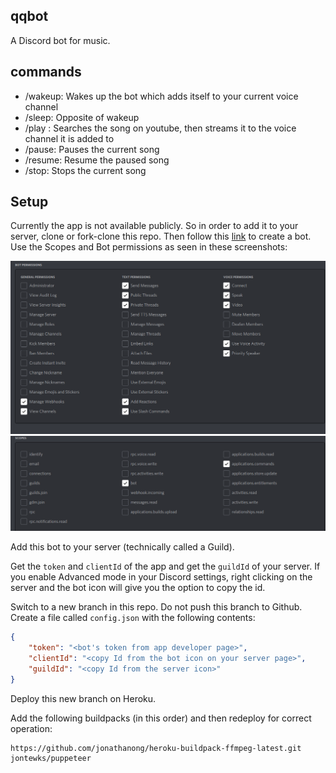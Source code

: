 ## qqbot
A Discord bot for music.

## commands

<ul>
<li>/wakeup: Wakes up the bot which adds itself to your current voice channel
</li>
<li>/sleep: Opposite of wakeup</li>
<li>/play <song_title>: Searches the song on youtube, then streams it to the voice channel it is added to</li>
<li>/pause: Pauses the current song</li>
<li>/resume: Resume the paused song</li>
<li>/stop: Stops the current song
</li>
</ul>

## Setup

Currently the app is not available publicly. So in order to add it to your server, clone or fork-clone this repo. Then follow this <a href="https://discordjs.guide/preparations/setting-up-a-bot-application.html#creating-your-bot">link</a> to create a bot. Use the Scopes and Bot permissions as seen in these screenshots:

<img src="assets/description/permission1.png">
<img src="assets/description/permission2.png">

Add this bot to your server (technically called a Guild).

Get the `token` and `clientId` of the app and get the `guildId` of your server. If you enable Advanced mode in your Discord settings, right clicking on the server and the bot icon will give you the option to copy the id.

Switch to a new branch in this repo. Do not push this branch to Github. Create a file called `config.json` with the following contents:

```Json
{
    "token": "<bot's token from app developer page>",
    "clientId": "<copy Id from the bot icon on your server page>",
    "guildId": "<copy Id from the server icon>"
}
```

Deploy this new branch on Heroku.

Add the following buildpacks (in this order) and then redeploy for correct operation:

```
https://github.com/jonathanong/heroku-buildpack-ffmpeg-latest.git
jontewks/puppeteer
```